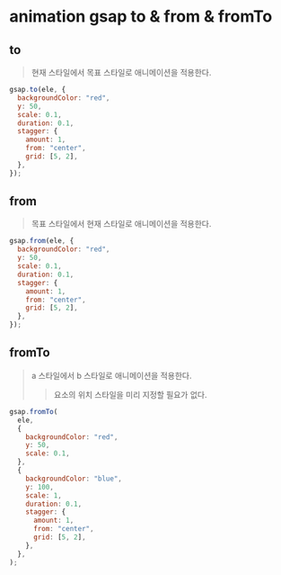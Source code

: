 # animation gsap to & from & fromTo

## to

> 현재 스타일에서 목표 스타일로 애니메이션을 적용한다.

```js
gsap.to(ele, {
  backgroundColor: "red",
  y: 50,
  scale: 0.1,
  duration: 0.1,
  stagger: {
    amount: 1,
    from: "center",
    grid: [5, 2],
  },
});
```

## from

> 목표 스타일에서 현재 스타일로 애니메이션을 적용한다.

```js
gsap.from(ele, {
  backgroundColor: "red",
  y: 50,
  scale: 0.1,
  duration: 0.1,
  stagger: {
    amount: 1,
    from: "center",
    grid: [5, 2],
  },
});
```

## fromTo

> a 스타일에서 b 스타일로 애니메이션을 적용한다.
>
> > 요소의 위치 스타일을 미리 지정할 필요가 없다.

```js
gsap.fromTo(
  ele,
  {
    backgroundColor: "red",
    y: 50,
    scale: 0.1,
  },
  {
    backgroundColor: "blue",
    y: 100,
    scale: 1,
    duration: 0.1,
    stagger: {
      amount: 1,
      from: "center",
      grid: [5, 2],
    },
  },
);
```
